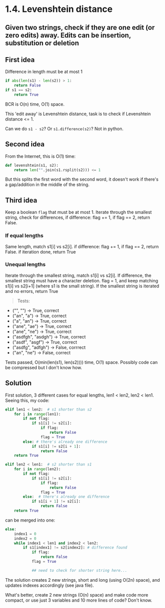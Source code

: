 # 1.4. Levenshtein distance

## Given two strings, check if they are one edit (or zero edits) away. Edits can be insertion, substitution or deletion

## First idea

Difference in length must be at most 1

```python
if abs(len(s1) - len(s2)) > 1:
    return False
if s1 == s2:
    return True
```

BCR is O(n) time, O(1) space.

This 'edit away' is Levenshtein distance, task is to check if Levenshtein distance <= 1.

Can we do `s1 - s2`? Or `s1.difference(s2)`? Not in python.

## Second idea

From the Internet, this is O(1) time:

```python
def levenshtein(s1, s2):
    return len("".join(s1.rsplit(s2))) <= 1
```

But this splits the first word with the second word, it doesn't work if there's a gap/addition in the middle of the string.

## Third idea

Keep a boolean `flag` that must be at most 1. Iterate through the smallest string, check for differences, if difference: flag += 1, if flag == 2, return False.

### If equal lengths

Same length, match s1[i] vs s2[i]. if difference: flag += 1, if flag == 2, return False. if iteration done, return True

### Unequal lengths

Iterate through the smallest string, match s1[i] vs s2[i]. If difference, the smallest string must have a character deletion. flag = 1, and keep matching s1[i] vs s2[i+1] (where s1 is the small string). If the smallest string is iterated and no errors, return True

> Tests:

* ("", "") -> True, correct
* ("an", "a") -> True, correct
* ("a", "an") -> True, correct
* ("ane", "ae") -> True, correct
* ("ane", "ne") -> True, correct
* ("asdfgh", "asdgh") -> True, correct
* ("asdf", "asgf") -> True, correct
* ("asdfg", "adfgh") -> False, corrrect
* ("an", "ne") -> False, correct

Tests passed, O(min(len(s1), len(s2)))) time, O(1) space. Possibly code can be compressed but I don't know how.

## Solution

First solution, 3 different cases for equal lengths, len1 < len2, len2 < len1. Seeing this, my code:

```python
elif len1 < len2:  # s1 shorter than s2
    for i in range(len1):
        if not flag:
            if s1[i] != s2[i]:
                if flag:
                    return False
                flag = True
        else: # there's already one difference
            if s1[i] != s2[i + 1]:
                return False
    return True

elif len2 < len1:  # s2 shorter than s1
    for i in range(len2):
        if not flag:
            if s1[i] != s2[i]:
                if flag:
                    return False
                flag = True
        else:  # there's already one difference
            if s1[i + 1] != s2[i]:
                return False
    return True
```

can be merged into one:

```python
else:
    index1 = 0
    index2 = 0
    while index1 < len1 and index2 < len2:
        if s1[index1] != s2[index2]: # difference found
            if flag:
                return False
            flag = True

            ## need to check for shorter string here...
```

The solution creates 2 new strings, short and long (using O(2n) space), and updates indexes accordingly (see java file).

What's better, create 2 new strings (O(n) space) and make code more compact, or use just 3 variables and 10 more lines of code? Don't know.